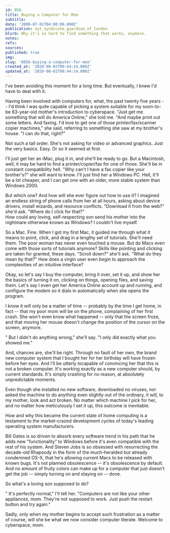 ```yaml
---
id: 856
title: Buying a Computer for Mom
subtitle: 
date: '2000-07-01T04:00:00.000Z'
publication: nyt_syndicate_guardian_of_london
blurb: Why it's so hard to find something that works, anymore.
notes: 
refs: 
sources: 
published: true
img: 
slug: '0856-buying-a-computer-for-mom'
created_at: '2020-08-02T00:44:14.000Z'
updated_at: '2020-08-02T00:44:14.000Z'
---
```

I've been avoiding this moment for a long time. But eventually, I knew I'd have to deal with it.

Having been involved with computers for, what, the past twenty five years -- I'd think I was quite capable of picking a system suitable for my soon-to-be 63-year-old mother's introduction to cyberspace. "Just get me something that will do America Online," she told me. "And maybe print out some letters. And faxing. I'd love to get one of those printer/fax/scanner copier machines," she said, referring to something she saw at my brother's house. "I can do that, right?"

Not such a tall order. She's not asking for video or advanced graphics. Just the very basics. Easy. Or so it seemed at first.

I'll just get her an iMac, plug it in, and she'll be ready to go. But a Macintosh, well, it may be hard to find a printer/copier/fax for one of those. She'll be in constant compatibility hell. "Why can't I have a fax copier like your brother's?" she will want to know. I'll just find her a Windows PC. Hell, it'll be a lot cheaper, and I can get one with an older, more stable system than Windows 2000.

But which one? And how will she ever figure out how to use it? I imagined an endless string of phone calls from her at all hours, asking about device drivers, install wizards, and resource conflicts. "Download it from the web?" she'd ask. "Where do I click for that?"  
How could any loving, self-respecting son send his mother into the nightmare otherwise known as Windows? I couldn't live myself.

So a Mac. Fine. When I got my first Mac, it guided me through what it means to point, click, and drag in a lengthy set of tutorials. She'll need them. The poor woman has never even touched a mouse. But do Macs even come with those sorts of tutorials anymore? Skills like pointing and clicking are taken for granted, these days. "Scroll down?" she'll ask. "What do they mean by that?" How does a virgin user even begin to approach the complexities of an intuitive interface?

Okay, so let's say I buy the computer, bring it over, set it up, and show her the basics of turning it on, clicking on things, opening files, and saving them. Let's say I even get her America Online account up and running, and configure the modem so it dials in automatically when she opens the program.

I know it will only be a matter of time -- probably by the time I get home, in fact -- that my poor mom will be on the phone, complaining of her first crash. She won't even know what happened -- only that the screen froze, and that moving her mouse doesn't change the position of the cursor on the screen, anymore.

" But I didn't do anything wrong," she'll say. "I only did exactly what you showed me."

And, chances are, she'll be right. Through no fault of her own, the brand new computer system that I bought her for her birthday will have frozen before her eyes. And I'll be utterly incapable of convincing her that this is not a broken computer. It's working exactly as a new computer should, by current standards. It's simply crashing for no reason, at absolutely unpredictable moments.

Even though she installed no new software, downloaded no viruses, nor asked the machine to do anything even slightly out of the ordinary, it will, to my mother, look and act broken. No matter which machine I pick for her, and no matter how meticulously I set it up, this outcome is inevitable.

How and why this became the current state of home computing is a testament to the market-crazed development cycles of today's leading operating system manufacturers.

Bill Gates is so driven to absorb every software trend in his path that he adds new "functionality" to Windows before it's even compatible with the rest of his system. And Steven Jobs is so obsessed with resurrecting the decade-old Rhapsody in the form of the much-heralded but already condemned OS-X, that he's allowing current Macs to be released with known bugs. It's not planned obsolescence -- it's obsolescence by default. And no amount of fruity colors can make up for a computer that just doesn't get the job -- simply turning on and staying on -- done.

So what's a loving son supposed to do?

" It's perfectly normal," I'll tell her. "Computers are not like your other appliances, mom. They're not supposed to work. Just push the restart button and try again."

Sadly, only when my mother begins to accept such frustration as a matter of course, will she be what we now consider computer literate. Welcome to cyberspace, mom.
